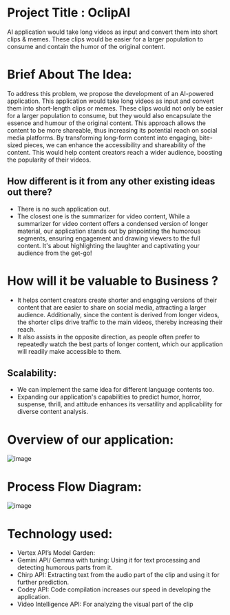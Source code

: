 
# Project Title : OclipAI

AI application would take long videos as input and convert them into short clips & memes. These clips would be easier for a larger population to consume and contain the humor of the original content.

# Brief About The Idea:
To address this problem, we propose the development of an AI-powered application. This application would take long videos as input and convert them into short-length clips or memes. These clips would not only be easier for a larger population to consume, but they would also encapsulate the essence and humour of the original content.
This approach allows the content to be more shareable, thus increasing its potential reach on social media platforms. By transforming long-form content into engaging, bite-sized pieces, we can enhance the accessibility and shareability of the content. This would help content creators reach a wider audience, boosting the popularity of their videos.

## How different is it from any other existing ideas out there?
- There is no such application out.
- The closest one is the summarizer for video content, While a summarizer for video content offers a condensed version of longer material, our application stands out by pinpointing the humorous segments, ensuring engagement and drawing viewers to the full content. It's about highlighting the laughter and captivating your audience from the get-go!

# How will it be valuable to Business ?
- It helps content creators create shorter and engaging versions of their content that are easier to share on social media, attracting a larger audience. Additionally, since the content is derived from longer videos, the shorter clips drive traffic to the main videos, thereby increasing their reach.
- It also assists in the opposite direction, as people often prefer to repeatedly watch the best parts of longer content, which our application will readily make accessible to them.

## Scalability:
- We can implement the same idea for different language contents too.
- Expanding our application's capabilities to predict humor, horror, suspense, thrill, and attitude enhances its versatility and applicability for diverse content analysis.

# Overview of our application:
![image](https://github.com/darshbaxi/OclipAI/assets/119887723/c9a59443-8290-426a-a6eb-d46697c0d62d)


# Process Flow Diagram:
![image](https://github.com/darshbaxi/OclipAI/assets/119887723/a7f09053-18cd-4697-bd42-639f1fbbc80a)


# Technology used:
- Vertex  API’s Model Garden:
- Gemini API/ Gemma with tuning: Using it for text processing and detecting humorous parts from it.
- Chirp API: Extracting text from the audio part of the clip and using it for further prediction.
- Codey API: Code compilation increases our speed in developing the application.
- Video Intelligence API: For analyzing the visual part of the clip

